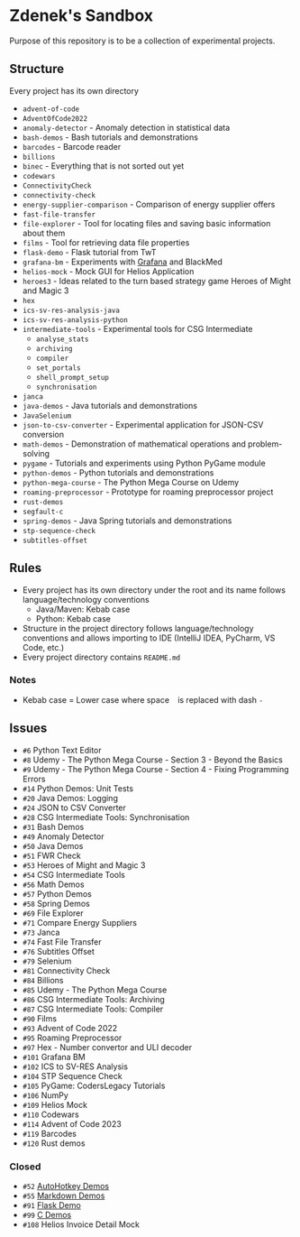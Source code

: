 # Zdenek's Sandbox

Purpose of this repository is to be a collection of experimental projects.

## Structure

Every project has its own directory

* `advent-of-code`
* `AdventOfCode2022`
* `anomaly-detector` - Anomaly detection in statistical data
* `bash-demos` - Bash tutorials and demonstrations
* `barcodes` - Barcode reader
* `billions`
* `binec` - Everything that is not sorted out yet
* `codewars`
* `ConnectivityCheck`
* `connectivity-check`
* `energy-supplier-comparison` - Comparison of energy supplier offers
* `fast-file-transfer`
* `file-explorer` - Tool for locating files and saving basic information about them
* `films` - Tool for retrieving data file properties
* `flask-demo` - Flask tutorial from TwT
* `grafana-bm` - Experiments with [Grafana](https://grafana.com/) and BlackMed
* `helios-mock` - Mock GUI for Helios Application
* `heroes3` - Ideas related to the turn based strategy game Heroes of Might and Magic 3
* `hex`
* `ics-sv-res-analysis-java`
* `ics-sv-res-analysis-python`
* `intermediate-tools` - Experimental tools for CSG Intermediate
  * `analyse_stats`
  * `archiving`
  * `compiler`
  * `set_portals`
  * `shell_prompt_setup`
  * `synchronisation`
* `janca`
* `java-demos` - Java tutorials and demonstrations
* `JavaSelenium`
* `json-to-csv-converter` - Experimental application for JSON-CSV conversion
* `math-demos` - Demonstration of mathematical operations and problem-solving
* `pygame` - Tutorials and experiments using Python PyGame module
* `python-demos` - Python tutorials and demonstrations
* `python-mega-course` - The Python Mega Course on Udemy
* `roaming-preprocessor` - Prototype for roaming preprocessor project
* `rust-demos`
* `segfault-c`
* `spring-demos` - Java Spring tutorials and demonstrations
* `stp-sequence-check`
* `subtitles-offset`

## Rules

* Every project has its own directory under the root and its name follows language/technology conventions
  * Java/Maven: Kebab case
  * Python: Kebab case
* Structure in the project directory follows language/technology conventions and allows importing to IDE (IntelliJ IDEA, PyCharm, VS Code, etc.)
* Every project directory contains `README.md`

### Notes

* Kebab case = Lower case where space ` ` is replaced with dash `-`

## Issues

* `#6` Python Text Editor
* `#8` Udemy - The Python Mega Course - Section 3 - Beyond the Basics
* `#9` Udemy - The Python Mega Course - Section 4 - Fixing Programming Errors
* `#14` Python Demos: Unit Tests
* `#20` Java Demos: Logging
* `#24` JSON to CSV Converter
* `#28` CSG Intermediate Tools: Synchronisation
* `#31` Bash Demos
* `#49` Anomaly Detector
* `#50` Java Demos
* `#51` FWR Check
* `#53` Heroes of Might and Magic 3
* `#54` CSG Intermediate Tools
* `#56` Math Demos
* `#57` Python Demos
* `#58` Spring Demos
* `#69` File Explorer
* `#71` Compare Energy Suppliers
* `#73` Janca
* `#74` Fast File Transfer
* `#76` Subtitles Offset
* `#79` Selenium
* `#81` Connectivity Check
* `#84` Billions
* `#85` Udemy - The Python Mega Course
* `#86` CSG Intermediate Tools: Archiving
* `#87` CSG Intermediate Tools: Compiler
* `#90` Films
* `#93` Advent of Code 2022
* `#95` Roaming Preprocessor
* `#97` Hex - Number convertor and ULI decoder
* `#101` Grafana BM
* `#102` ICS to SV-RES Analysis
* `#104` STP Sequence Check
* `#105` PyGame: CodersLegacy Tutorials
* `#106` NumPy
* `#109` Helios Mock
* `#110` Codewars
* `#114` Advent of Code 2023
* `#119` Barcodes
* `#120` Rust demos

### Closed

* `#52` [AutoHotkey Demos](https://github.com/zdenek-nemec/demos/tree/master/ahk)
* `#55` [Markdown Demos](https://github.com/zdenek-nemec/demos/tree/master/markdown)
* `#91` [Flask Demo](https://github.com/zdenek-nemec/sandbox/tree/master/flask-demo)
* `#99` [C Demos](https://github.com/zdenek-nemec/demos/tree/master/c)
* `#108` Helios Invoice Detail Mock

